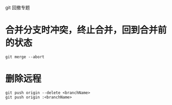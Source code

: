 git 回撤专题

# 合并分支时冲突，终止合并，回到合并前的状态
    git merge --abort

# 删除远程
    git push origin --delete <branchName>	
    git push origin :<branchName>

